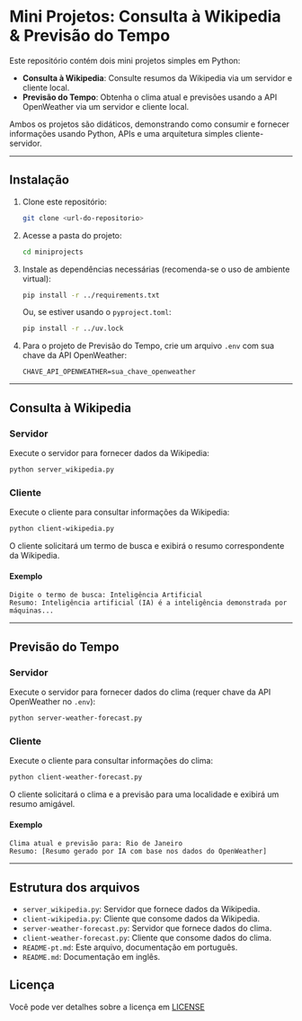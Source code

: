 # Mini Projetos: Consulta à Wikipedia & Previsão do Tempo

Este repositório contém dois mini projetos simples em Python:

- **Consulta à Wikipedia**: Consulte resumos da Wikipedia via um servidor e cliente local.
- **Previsão do Tempo**: Obtenha o clima atual e previsões usando a API OpenWeather via um servidor e cliente local.

Ambos os projetos são didáticos, demonstrando como consumir e fornecer informações usando Python, APIs e uma arquitetura simples cliente-servidor.

---

## Instalação

1. Clone este repositório:
   ```bash
   git clone <url-do-repositorio>
   ```
2. Acesse a pasta do projeto:
   ```bash
   cd miniprojects
   ```
3. Instale as dependências necessárias (recomenda-se o uso de ambiente virtual):
   ```bash
   pip install -r ../requirements.txt
   ```
   Ou, se estiver usando o `pyproject.toml`:
   ```bash
   pip install -r ../uv.lock
   ```
4. Para o projeto de Previsão do Tempo, crie um arquivo `.env` com sua chave da API OpenWeather:
   ```env
   CHAVE_API_OPENWEATHER=sua_chave_openweather
   ```

---

## Consulta à Wikipedia

### Servidor
Execute o servidor para fornecer dados da Wikipedia:
```bash
python server_wikipedia.py
```

### Cliente
Execute o cliente para consultar informações da Wikipedia:
```bash
python client-wikipedia.py
```
O cliente solicitará um termo de busca e exibirá o resumo correspondente da Wikipedia.

#### Exemplo
```
Digite o termo de busca: Inteligência Artificial
Resumo: Inteligência artificial (IA) é a inteligência demonstrada por máquinas...
```

---

## Previsão do Tempo

### Servidor
Execute o servidor para fornecer dados do clima (requer chave da API OpenWeather no `.env`):
```bash
python server-weather-forecast.py
```

### Cliente
Execute o cliente para consultar informações do clima:
```bash
python client-weather-forecast.py
```
O cliente solicitará o clima e a previsão para uma localidade e exibirá um resumo amigável.

#### Exemplo
```
Clima atual e previsão para: Rio de Janeiro
Resumo: [Resumo gerado por IA com base nos dados do OpenWeather]
```

---

## Estrutura dos arquivos
- `server_wikipedia.py`: Servidor que fornece dados da Wikipedia.
- `client-wikipedia.py`: Cliente que consome dados da Wikipedia.
- `server-weather-forecast.py`: Servidor que fornece dados do clima.
- `client-weather-forecast.py`: Cliente que consome dados do clima.
- `README-pt.md`: Este arquivo, documentação em português.
- `README.md`: Documentação em inglês.

## Licença
Você pode ver detalhes sobre a licença em [LICENSE](LICENSE.txt)
